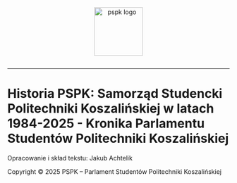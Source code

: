 <p align="center">
<a href="https://pspk.tu.koszalin.pl" target="_blank">
    <img src="https://pspk.tu.koszalin.pl/wp-content/uploads/2024/05/LOGOOOO-6.png" alt="pspk logo" style="width:110px; margin: 15px"/> <br>
 </a>
 </p>

<hr>

# Historia PSPK: Samorząd Studencki Politechniki Koszalińskiej w latach 1984-2025 - Kronika Parlamentu Studentów Politechniki Koszalińskiej

Opracowanie i skład tekstu: Jakub Achtelik

Copyright © 2025 PSPK – Parlament Studentów Politechniki Koszalińskiej
